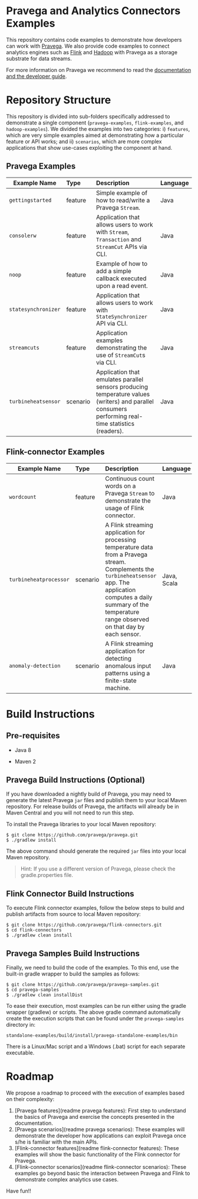 # Pravega and Analytics Connectors Examples

This repository contains code examples to demonstrate how developers can work with 
[Pravega](http://pravega.io). We also provide code examples to connect analytics 
engines such as [Flink](https://flink.apache.org/) and
[Hadoop](http://hadoop.apache.org/) with Pravega as a storage substrate for data 
streams. 

For more information on Pravega we recommend to read the [documentation and the
developer guide](http://pravega.io).

# Repository Structure

This repository is divided into sub-folders specifically addressed to demonstrate a
single component (`pravega-examples`, `flink-examples`, and `hadoop-examples`). 
We divided the examples into two categories: i) `features`, which are very simple
examples aimed at demonstrating how a particular feature or API works; and ii)
`scenarios`, which are more complex applications that show use-cases exploiting the 
component at hand.

## Pravega Examples
| Example Name        |  Type  | Description  | Language |
| ------------- |:-------------| :-----| :-----|
| `gettingstarted` | feature | Simple example of how to read/write a Pravega `Stream`. | Java
| `consolerw` | feature      | Application that allows users to work with `Stream`, `Transaction` and `StreamCut` APIs via CLI. | Java
| `noop`      | feature      | Example of how to add a simple callback executed upon a read event. | Java
| `statesynchronizer` | feature | Application that allows users to work with `StateSynchronizer` API via CLI. | Java
| `streamcuts` | feature | Application examples demonstrating the use of `StreamCut`s via CLI. | Java
| `turbineheatsensor` | scenario | Application that emulates parallel sensors producing temperature values (writers) and parallel consumers performing real-time statistics (readers). | Java

## Flink-connector Examples
| Example Name        |  Type  | Description  | Language |
| ------------- |:-------------| :-----| :-----|
| `wordcount` | feature | Continuous count words on a Pravega `Stream` to demonstrate the usage of Flink connector. | Java
| `turbineheatprocessor` | scenario | A Flink streaming application for processing temperature data from a Pravega stream. Complements the `turbineheatsensor` app. The application computes a daily summary of the temperature range observed on that day by each sensor. | Java, Scala
| `anomaly-detection` | scenario | A Flink streaming application for detecting anomalous input patterns using a finite-state machine. | Java

# Build Instructions

## Pre-requisites

* Java 8

* Maven 2

## Pravega Build Instructions (Optional)

If you have downloaded a nightly build of Pravega, you may need to generate the latest 
Pravega `jar` files and publish them to your local Maven repository. For release builds of 
Pravega, the artifacts will already be in Maven Central and you will not need to run this step.

To install the Pravega libraries to your local Maven repository:

```
$ git clone https://github.com/pravega/pravega.git
$ ./gradlew install
```

The above command should generate the required `jar` files into your local Maven repository.

> Hint: If you use a different version of Pravega, please check the gradle.properties file.

## Flink Connector Build Instructions

To execute Flink connector examples, follow the below steps to build and publish artifacts from 
source to local Maven repository:

```
$ git clone https://github.com/pravega/flink-connectors.git
$ cd flink-connectors
$ ./gradlew clean install
```

## Pravega Samples Build Instructions

Finally, we need to build the code of the examples. To this end, use the built-in gradle wrapper 
to build the samples as follows:

```
$ git clone https://github.com/pravega/pravega-samples.git
$ cd pravega-samples
$ ./gradlew clean installDist
```
To ease their execution, most examples can be run either using the gradle wrapper (gradlew) or 
scripts. The above gradle command automatically create the execution scripts that can be found
under the `pravega-samples` directory in:

```
standalone-examples/build/install/pravega-standalone-examples/bin
```

There is a Linux/Mac script and a Windows (.bat) script for each separate executable.

# Roadmap

We propose a roadmap to proceed with the execution of examples based on their complexity:
1. [Pravega features](readme pravega features): First step to understand the basics of 
Pravega and exercise the concepts presented in the documentation. 
2. [Pravega scenarios](readme pravega scenarios): These examples will demonstrate the 
developer how applications can exploit Pravega once s/he is familiar with the main APIs.
3. [Flink-connector features](readme flink-connector features): These examples will show 
the basic functionality of the Flink connector for Pravega.
4. [Flink-connector scenarios](readme flink-connector scenarios): These examples go beyond
basic the interaction between Pravega and Flink to demonstrate complex analytics use cases.


Have fun!!





